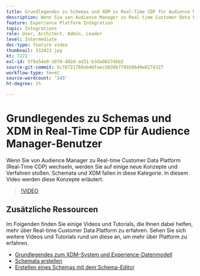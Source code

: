 ```yaml
---
title: Grundlegendes zu Schemas und XDM in Real-Time CDP für Audience Manager-Benutzer
description: Wenn Sie von Audience Manager zu Real-time Customer Data Platform (Real-Time CDP) wechseln, werden Sie auf einige neue Konzepte und Verfahren stoßen. Schemata und XDM fallen in diese Kategorie. In diesem Video werden diese Konzepte erläutert.
feature: Experience Platform Integration
topic: Integrations
role: User, Architect, Admin, Leader
level: Intermediate
doc-type: feature video
thumbnail: 332023.jpg
kt: 7272
exl-id: 5f9a54e0-1078-402d-ad31-b3da06274bb3
source-git-commit: 5c76721780ab46faec503db774928649e8274327
workflow-type: tm+mt
source-wordcount: '143'
ht-degree: 1%

---
```


# Grundlegendes zu Schemas und XDM in Real-Time CDP für Audience Manager-Benutzer

Wenn Sie von Audience Manager zu Real-time Customer Data Platform (Real-Time CDP) wechseln, werden Sie auf einige neue Konzepte und Verfahren stoßen. Schemata und XDM fallen in diese Kategorie. In diesem Video werden diese Konzepte erläutert.

>[!VIDEO](https://video.tv.adobe.com/v/332023/?quality=12&learn=on)

## Zusätzliche Ressourcen

Im Folgenden finden Sie einige Videos und Tutorials, die Ihnen dabei helfen, mehr über Real-time Customer Data Platform zu erfahren. Sehen Sie sich weitere Videos und Tutorials rund um diese an, um mehr über Platform zu erfahren.

* [Grundlegendes zum XDM-System und Experience-Datenmodell](https://experienceleague.adobe.com/docs/platform-learn/tutorials/schemas/understanding-the-xdm-system-and-experience-data-model.html?lang=de)
* [Schemata erstellen](https://experienceleague.adobe.com/docs/platform-learn/tutorials/schemas/create-your-first-schema-with-out-of-the-box-components.html?lang=de)
* [Erstellen eines Schemas mit dem Schema-Editor](https://experienceleague.adobe.com/docs/experience-platform/xdm/tutorials/create-schema-ui.html?lang=de#getting-started)
